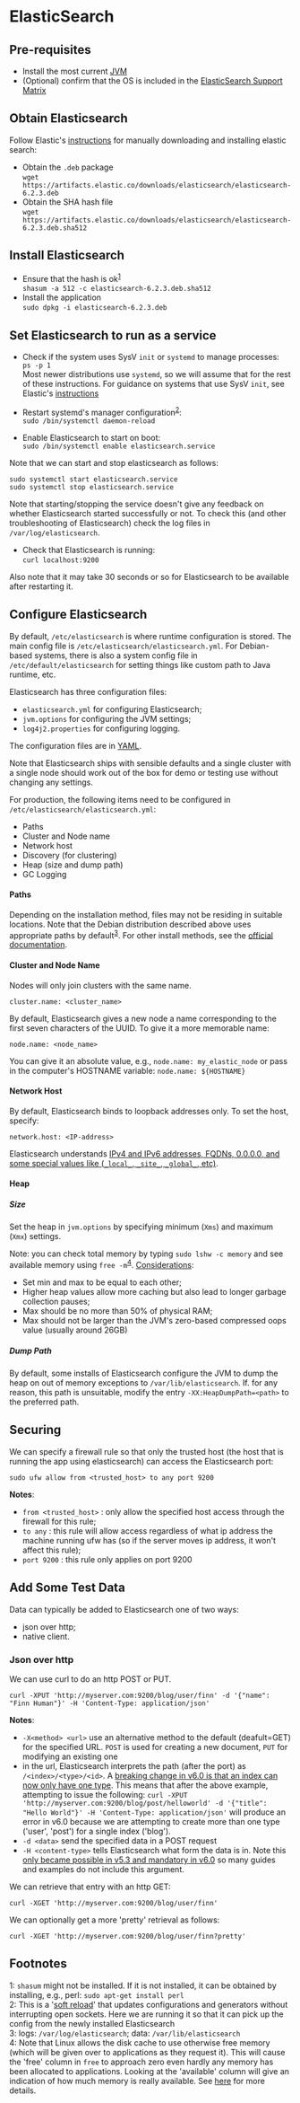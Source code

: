 ElasticSearch
=============

Pre-requisites
--------------
- Install the most current [JVM][link01]
- (Optional) confirm that the OS is included in the [ElasticSearch Support Matrix][link02]


Obtain Elasticsearch
--------------------
Follow Elastic's [instructions][link06] for manually downloading and installing elastic search:
- Obtain the `.deb` package  
  `wget https://artifacts.elastic.co/downloads/elasticsearch/elasticsearch-6.2.3.deb`
- Obtain the SHA hash file  
  `wget https://artifacts.elastic.co/downloads/elasticsearch/elasticsearch-6.2.3.deb.sha512`


Install Elasticsearch
---------------------
- Ensure that the hash is ok<sup>[1](#footnote01)</sup>  
  `shasum -a 512 -c elasticsearch-6.2.3.deb.sha512`
- Install the application  
  `sudo dpkg -i elasticsearch-6.2.3.deb`


Set Elasticsearch to run as a service
-------------------------------------
- Check if the system uses SysV `init` or `systemd` to manage processes:  
  `ps -p 1`  
  Most newer distributions use `systemd`, so we will assume that for the rest of these instructions. For guidance on systems that use
  SysV `init`, see Elastic's [instructions][link06]

- Restart systemd's manager configuration<sup>[2](#footnote02)</sup>:  
  `sudo /bin/systemctl daemon-reload`
- Enable Elasticsearch to start on boot:  
  `sudo /bin/systemctl enable elasticsearch.service`

Note that we can start and stop elasticsearch as follows:
```
sudo systemctl start elasticsearch.service
sudo systemctl stop elasticsearch.service
```

Note that starting/stopping the service doesn't give any feedback on whether Elasticsearch started successfully or not. To check this (and 
other troubleshooting of Elasticsearch) check the log files in `/var/log/elasticsearch`.

- Check that Elasticsearch is running:  
  `curl localhost:9200`

Also note that it may take 30 seconds or so for Elasticsearch to be available after restarting it.


Configure Elasticsearch
-----------------------
By default, `/etc/elasticsearch` is where runtime configuration is stored. The main config file is `/etc/elasticsearch/elasticsearch.yml`.
For Debian-based systems, there is also a system config file in `/etc/default/elasticsearch` for setting things like custom path to Java
runtime, etc.

Elasticsearch has three configuration files: 
- `elasticsearch.yml` for configuring Elasticsearch;
- `jvm.options` for configuring the JVM settings;
- `log4j2.properties` for configuring logging.

The configuration files are in [YAML][link08].

Note that Elasticsearch ships with sensible defaults and a single cluster with a single node should work out of the box for demo or 
testing use without changing any settings.

For production, the following items need to be configured in `/etc/elasticsearch/elasticsearch.yml`:

- Paths
- Cluster and Node name
- Network host
- Discovery (for clustering)
- Heap (size and dump path)
- GC Logging

#### Paths ####
Depending on the installation method, files may not be residing in suitable locations. Note that the Debian distribution described above 
uses appropriate paths by default<sup>[3](#footnote03)</sup>. For other install methods, see the [official documentation][link09].

#### Cluster and Node Name ####
Nodes will only join clusters with the same name.
```
cluster.name: <cluster_name>
```
By default, Elasticsearch gives a new node a name corresponding to the first seven characters of the UUID. To give it a more memorable name:
```
node.name: <node_name>
```
You can give it an absolute value, e.g., `node.name: my_elastic_node` or pass in the computer's HOSTNAME variable: `node.name: ${HOSTNAME}`

#### Network Host ####
By default, Elasticsearch binds to loopback addresses only.
To set the host, specify:
```
network.host: <IP-address>
```
Elasticsearch understands [IPv4 and IPv6 addresses, FQDNs, 0.0.0.0, and some special values like (`_local_`, `_site_`, `_global_`, etc)][link10].

#### Heap ####

##### Size #####
Set the heap in `jvm.options` by specifying minimum (`Xms`) and maximum (`Xmx`) settings.

Note: you can check total memory by typing `sudo lshw -c memory` and see available memory using `free -m`<sup>[4](#footnote04)</sup>.
[Considerations][link11]:
- Set min and max to be equal to each other;
- Higher heap values allow more caching but also lead to longer garbage collection pauses;
- Max should be no more than 50% of physical RAM;
- Max should not be larger than the JVM's zero-based compressed oops value (usually around 26GB)

##### Dump Path #####
By default, some installs of Elasticsearch configure the JVM to dump the heap on out of memory exceptions to `/var/lib/elasticsearch`. If.
for any reason, this path is unsuitable, modify the entry `-XX:HeapDumpPath=<path>` to the preferred path.


Securing
--------
We can specify a firewall rule so that only the trusted host (the host that is running the app using elasticsearch) can access the 
Elasticsearch port:
```
sudo ufw allow from <trusted_host> to any port 9200
```
**Notes**:
- `from <trusted_host>` : only allow the specified host access through the firewall for this rule;
- `to any` : this rule will allow access regardless of what ip address the machine running ufw has (so if the server moves ip address, 
  it won't affect this rule);
- `port 9200` : this rule only applies on port 9200


Add Some Test Data
------------------
Data can typically be added to Elasticsearch one of two ways:
- json over http;
- native client.

### Json over http ###
We can use curl to do an http POST or PUT.
```
curl -XPUT 'http://myserver.com:9200/blog/user/finn' -d '{"name": "Finn Human"}' -H 'Content-Type: application/json'
```
**Notes**:
- `-X<method> <url>` use an alternative method to the default (deafult=GET) for the specified URL. `POST` is used for creating a 
  new document, `PUT` for modifying an existing one
- in the url, Elasticsearch interprets the path (after the port) as `/<index>/<type>/<id>`. A [breaking change in v6.0 is that an index can
  now only have one type][link13]. This means that after the above example, attempting to issue the following:
  `curl -XPUT 'http://myserver.com:9200/blog/post/helloworld' -d '{"title": "Hello World"}' -H 'Content-Type: application/json'`
  will produce an error in v6.0 because we are attempting to create more than one type ('user', 'post') for a single index ('blog').
- `-d <data>` send the specified data in a POST request
- `-H <content-type>` tells Elasticsearch what form the data is in. Note this [only became possible in v5.3 and mandatory in v6.0][link12]
  so many guides and examples do not include this argument.

We can retrieve that entry with an http GET:
```
curl -XGET 'http://myserver.com:9200/blog/user/finn'
```
We can optionally get a more 'pretty' retrieval as follows:
```
curl -XGET 'http://myserver.com:9200/blog/user/finn?pretty'
```



Footnotes
---------
<a name="footnote01">1</a>: `shasum` might not be installed. If it is not installed, it can be obtained by installing, e.g., 
  perl: `sudo apt-get install perl`  
<a name="footnote02">2</a>: This is a '[soft reload][link07]' that updates configurations and generators without interrupting open 
  sockets. Here we are running it so that it can pick up the config from the newly installed Elasticsearch  
<a name="footnote03">3</a>: logs: `/var/log/elasticsearch`; data: `/var/lib/elasticsearch`  
<a name="footnote04">4</a>: Note that Linux allows the disk cache to use otherwise free memory (which will be given over to applications as
  they request it). This will cause the 'free' column in `free` to approach zero even hardly any memory has been allocated to applications.
  Looking at the 'available' column will give an indication of how much memory is really available. See [here](https://www.linuxatemyram.com) 
  for more details.


[link01]: https://github.com/Crossroadsman/ServerAdmin/blob/master/java.md
[link02]: https://www.elastic.co/support/matrix
[link06]: https://www.elastic.co/guide/en/elasticsearch/reference/current/deb.html#deb-repo
[link07]: https://unix.stackexchange.com/questions/364782/what-does-systemctl-daemon-reload-do
[link08]: http://www.yaml.org
[link09]: https://www.elastic.co/guide/en/elasticsearch/reference/current/path-settings.html
[link10]: https://www.elastic.co/guide/en/elasticsearch/reference/current/modules-network.html#network-interface-values
[link11]: https://www.elastic.co/guide/en/elasticsearch/reference/current/heap-size.html
[link12]: https://www.elastic.co/blog/strict-content-type-checking-for-elasticsearch-rest-requests
[link13]: https://discuss.elastic.co/clicks/track?url=https%3A%2F%2Fwww.elastic.co%2Fblog%2Findex-type-parent-child-join-now-future-in-elasticsearch&post_id=387316&topic_id=106089

